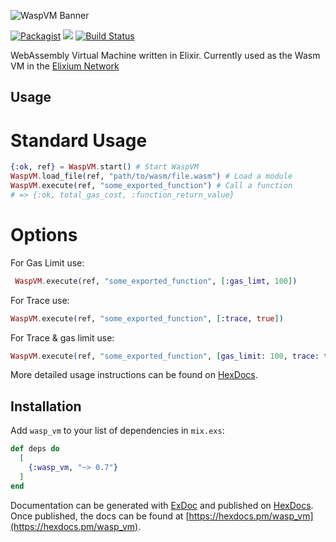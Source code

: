 ![WaspVM Banner](https://s3-us-west-2.amazonaws.com/elixium-assets/waspban.png)

[![Packagist](https://img.shields.io/badge/license-MIT-blue.svg)]()
[![](https://img.shields.io/hexpm/v/wasp_vm.svg)](https://hex.pm/packages/wasp_vm)
[![Build Status](https://travis-ci.org/ElixiumNetwork/WaspVM.svg?branch=master)](https://travis-ci.org/ElixiumNetwork/WaspVM)

WebAssembly Virtual Machine written in Elixir. Currently used as the Wasm VM in
the [Elixium Network](https://www.elixiumnetwork.org)

## Usage

# Standard Usage
```elixir
{:ok, ref} = WaspVM.start() # Start WaspVM
WaspVM.load_file(ref, "path/to/wasm/file.wasm") # Load a module
WaspVM.execute(ref, "some_exported_function") # Call a function
# => {:ok, total_gas_cost, :function_return_value}
```

# Options
For Gas Limit use:
``` elixir
 WaspVM.execute(ref, "some_exported_function", [:gas_limt, 100])
 ```

For Trace use:
```elixir
WaspVM.execute(ref, "some_exported_function", [:trace, true])
```

For Trace & gas limit use:
```elixir
WaspVM.execute(ref, "some_exported_function", [gas_limit: 100, trace: true])
```

More detailed usage instructions can be found on [HexDocs](https://hexdocs.pm/wasp_vm/0.8.0/WaspVM.html#execute/4-usage).

## Installation

Add `wasp_vm` to your list of dependencies in `mix.exs`:

```elixir
def deps do
  [
    {:wasp_vm, "~> 0.7"}
  ]
end
```

Documentation can be generated with [ExDoc](https://github.com/elixir-lang/ex_doc)
and published on [HexDocs](https://hexdocs.pm). Once published, the docs can
be found at [https://hexdocs.pm/wasp_vm](https://hexdocs.pm/wasp_vm).
